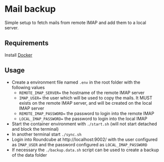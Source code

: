 # Mail backup

Simple setup to fetch mails from remote IMAP and add them to a local server.

## Requirements

Install [Docker](https://www.docker.com/products/docker-desktop/)

## Usage

- Create a environment file named `.env` in the root folder with the following values
  - `REMOTE_IMAP_SERVER=` the hostname of the remote IMAP server
  - `IMAP_USER=` the user which will be used to copy the mails. It MUST exists on the remote IMAP server, and will be created on the local IMAP server
  - `REMOTE_IMAP_PASSWORD=` the password to login into the remote IMAP
  - `LOCAL_IMAP_PASSWORD=` the password to login into the local IMAP
- Start the container environment with `./start.sh` (will not start detached and block the terminal)
- In another terminal start `./sync.sh`
- Login into Roundcube at http://localhost:9002/ with the user configured as `IMAP_USER` and the password configured as `LOCAL_IMAP_PASSWORD`
- If necessary the `./backup.data.sh` script can be used to create a backup of the data folder